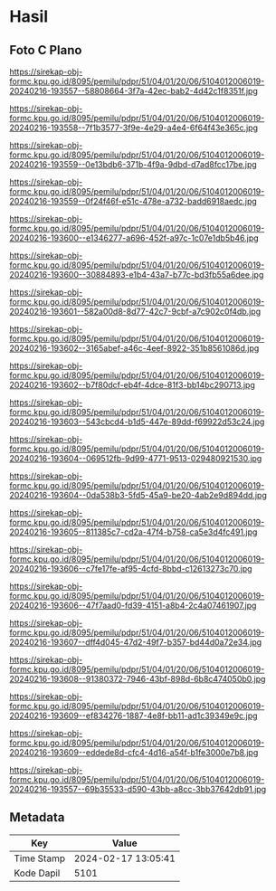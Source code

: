 # Hasil

## Foto C Plano

https://sirekap-obj-formc.kpu.go.id/8095/pemilu/pdpr/51/04/01/20/06/5104012006019-20240216-193557--58808664-3f7a-42ec-bab2-4d42c1f8351f.jpg

https://sirekap-obj-formc.kpu.go.id/8095/pemilu/pdpr/51/04/01/20/06/5104012006019-20240216-193558--7f1b3577-3f9e-4e29-a4e4-6f64f43e365c.jpg

https://sirekap-obj-formc.kpu.go.id/8095/pemilu/pdpr/51/04/01/20/06/5104012006019-20240216-193559--0e13bdb6-371b-4f9a-9dbd-d7ad8fcc17be.jpg

https://sirekap-obj-formc.kpu.go.id/8095/pemilu/pdpr/51/04/01/20/06/5104012006019-20240216-193559--0f24f46f-e51c-478e-a732-badd6918aedc.jpg

https://sirekap-obj-formc.kpu.go.id/8095/pemilu/pdpr/51/04/01/20/06/5104012006019-20240216-193600--e1346277-a696-452f-a97c-1c07e1db5b46.jpg

https://sirekap-obj-formc.kpu.go.id/8095/pemilu/pdpr/51/04/01/20/06/5104012006019-20240216-193600--30884893-e1b4-43a7-b77c-bd3fb55a6dee.jpg

https://sirekap-obj-formc.kpu.go.id/8095/pemilu/pdpr/51/04/01/20/06/5104012006019-20240216-193601--582a00d8-8d77-42c7-9cbf-a7c902c0f4db.jpg

https://sirekap-obj-formc.kpu.go.id/8095/pemilu/pdpr/51/04/01/20/06/5104012006019-20240216-193602--3165abef-a46c-4eef-8922-351b8561086d.jpg

https://sirekap-obj-formc.kpu.go.id/8095/pemilu/pdpr/51/04/01/20/06/5104012006019-20240216-193602--b7f80dcf-eb4f-4dce-81f3-bb14bc290713.jpg

https://sirekap-obj-formc.kpu.go.id/8095/pemilu/pdpr/51/04/01/20/06/5104012006019-20240216-193603--543cbcd4-b1d5-447e-89dd-f69922d53c24.jpg

https://sirekap-obj-formc.kpu.go.id/8095/pemilu/pdpr/51/04/01/20/06/5104012006019-20240216-193604--069512fb-9d99-4771-9513-029480921530.jpg

https://sirekap-obj-formc.kpu.go.id/8095/pemilu/pdpr/51/04/01/20/06/5104012006019-20240216-193604--0da538b3-5fd5-45a9-be20-4ab2e9d894dd.jpg

https://sirekap-obj-formc.kpu.go.id/8095/pemilu/pdpr/51/04/01/20/06/5104012006019-20240216-193605--811385c7-cd2a-47f4-b758-ca5e3d4fc491.jpg

https://sirekap-obj-formc.kpu.go.id/8095/pemilu/pdpr/51/04/01/20/06/5104012006019-20240216-193606--c7fe17fe-af95-4cfd-8bbd-c12613273c70.jpg

https://sirekap-obj-formc.kpu.go.id/8095/pemilu/pdpr/51/04/01/20/06/5104012006019-20240216-193606--47f7aad0-fd39-4151-a8b4-2c4a07461907.jpg

https://sirekap-obj-formc.kpu.go.id/8095/pemilu/pdpr/51/04/01/20/06/5104012006019-20240216-193607--dff4d045-47d2-49f7-b357-bd44d0a72e34.jpg

https://sirekap-obj-formc.kpu.go.id/8095/pemilu/pdpr/51/04/01/20/06/5104012006019-20240216-193608--91380372-7946-43bf-898d-6b8c474050b0.jpg

https://sirekap-obj-formc.kpu.go.id/8095/pemilu/pdpr/51/04/01/20/06/5104012006019-20240216-193609--ef834276-1887-4e8f-bb11-ad1c39349e9c.jpg

https://sirekap-obj-formc.kpu.go.id/8095/pemilu/pdpr/51/04/01/20/06/5104012006019-20240216-193609--eddede8d-cfc4-4d16-a54f-b1fe3000e7b8.jpg

https://sirekap-obj-formc.kpu.go.id/8095/pemilu/pdpr/51/04/01/20/06/5104012006019-20240216-193557--69b35533-d590-43bb-a8cc-3bb37642db91.jpg


## Metadata

| Key        | Value               |
| ---------- | ------------------- |
| Time Stamp | 2024-02-17 13:05:41 |
| Kode Dapil | 5101                |




